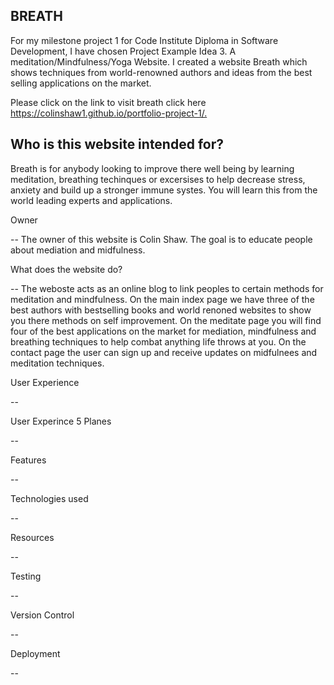 BREATH
--
For my milestone project 1 for Code Institute Diploma in Software Development, I have chosen Project Example Idea 3. A meditation/Mindfulness/Yoga Website. I created a website Breath which shows techniques from world-renowned authors and ideas from the best selling applications on the market.

Please click on the link to visit breath click here <https://colinshaw1.github.io/portfolio-project-1/.>



Who is this website intended for?
--
Breath is for anybody looking to improve there well being by learning meditation, breathing techinques or excersises to help decrease stress, anxiety and build up a stronger immune systes. You will learn this from the world leading experts and applications. 

Owner

--
The owner of this website is Colin Shaw. The goal is to educate people about mediation and midfulness. 

What does the website do?

--
The weboste acts as an online blog to link peoples to certain methods for meditation and mindfulness. On the main index page we have three of the best authors with bestselling books and world renoned websites to show you there methods on self improvement. On the meditate page you will find four of the best applications on the market for mediation, mindfulness and breathing techniques to help combat anything life throws at you. On the contact page the user can sign up and receive updates on midfulnees and meditation techniques. 

User Experience

--


User Experince 5 Planes

--

Features

--

Technologies used

--

Resources

--

Testing

--

Version Control

--

Deployment

--
